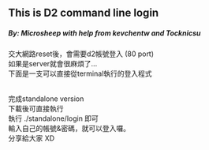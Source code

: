 <h2>This is D2 command line login</h2>

<h5>By: Microsheep with help from kevchentw and Tocknicsu</h5>

交大網路reset後，會需要d2帳號登入 (80 port)<br>
如果是server就會很麻煩了...<br>
下面是一支可以直接從terminal執行的登入程式<br><br>

完成standalone version<br>
下載後可直接執行<br>
執行 ./standalone/login 即可<br>
輸入自己的帳號&密碼，就可以登入囉。<br>
分享給大家 XD<br>

